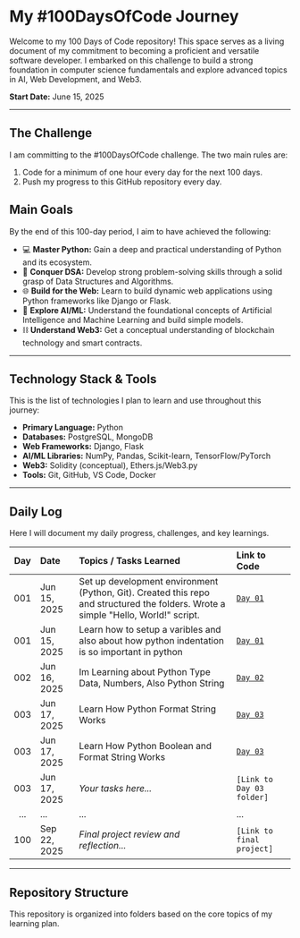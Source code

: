 # My #100DaysOfCode Journey

Welcome to my 100 Days of Code repository! This space serves as a living document of my commitment to becoming a proficient and versatile software developer. I embarked on this challenge to build a strong foundation in computer science fundamentals and explore advanced topics in AI, Web Development, and Web3.

**Start Date:** June 15, 2025

---

## The Challenge

I am committing to the #100DaysOfCode challenge. The two main rules are:
1. Code for a minimum of one hour every day for the next 100 days.
2. Push my progress to this GitHub repository every day.

## Main Goals

By the end of this 100-day period, I aim to have achieved the following:
- 💻 **Master Python:** Gain a deep and practical understanding of Python and its ecosystem.
- 🧠 **Conquer DSA:** Develop strong problem-solving skills through a solid grasp of Data Structures and Algorithms.
- 🌐 **Build for the Web:** Learn to build dynamic web applications using Python frameworks like Django or Flask.
- 🤖 **Explore AI/ML:** Understand the foundational concepts of Artificial Intelligence and Machine Learning and build simple models.
- ⛓️ **Understand Web3:** Get a conceptual understanding of blockchain technology and smart contracts.

---

## Technology Stack & Tools

This is the list of technologies I plan to learn and use throughout this journey:

* **Primary Language:** Python
* **Databases:** PostgreSQL, MongoDB
* **Web Frameworks:** Django, Flask
* **AI/ML Libraries:** NumPy, Pandas, Scikit-learn, TensorFlow/PyTorch
* **Web3:** Solidity (conceptual), Ethers.js/Web3.py
* **Tools:** Git, GitHub, VS Code, Docker

---

## Daily Log

Here I will document my daily progress, challenges, and key learnings.

| Day | Date          | Topics / Tasks Learned                                      | Link to Code                                        |
|:---:|:--------------|:------------------------------------------------------------|:----------------------------------------------------|
| 001 | Jun 15, 2025  | Set up development environment (Python, Git). Created this repo and structured the folders. Wrote a simple "Hello, World!" script. | [`Day 01`](01-Python-Fundamentals/001)         |
| 001 | Jun 15, 2025  | Learn how to setup a varibles and also about how python indentation is so important in python | [`Day 01`](01-Python-Fundamentals/001)         |
| 002 | Jun 16, 2025  | Im Learning about Python Type Data, Numbers, Also Python String | [`Day 02`](01-Python-Fundamentals/002) |
| 003 | Jun 17, 2025  | Learn How Python Format String Works | [`Day 03`](01-Python-Fundamentals/003) |
| 003 | Jun 17, 2025  | Learn How Python Boolean and Format String Works | [`Day 03`](01-Python-Fundamentals/003) |
| 003 | Jun 17, 2025  | *Your tasks here...* | `[Link to Day 03 folder]`                           |
| ... | ...           | ...                                                         | ...                                                 |
| 100 | Sep 22, 2025  | *Final project review and reflection...* | `[Link to final project]`                           |

---

## Repository Structure

This repository is organized into folders based on the core topics of my learning plan.
